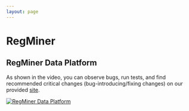 ```yaml
---
layout: page
---
```


# RegMiner
## RegMiner Data Platform
As shown in the video, you can observe bugs, run tests, and find recommended critical changes (bug-introducing/fixing changes) on our provided [site](http://101.42.233.129/regression/).

[![RegMiner Data Platform](https://res.cloudinary.com/marcomontalbano/image/upload/v1650532218/video_to_markdown/images/youtube--QtqS8f2yApc-c05b58ac6eb4c4700831b2b3070cd403.jpg)](https://youtu.be/QtqS8f2yApc "RegMiner Data Platform")

